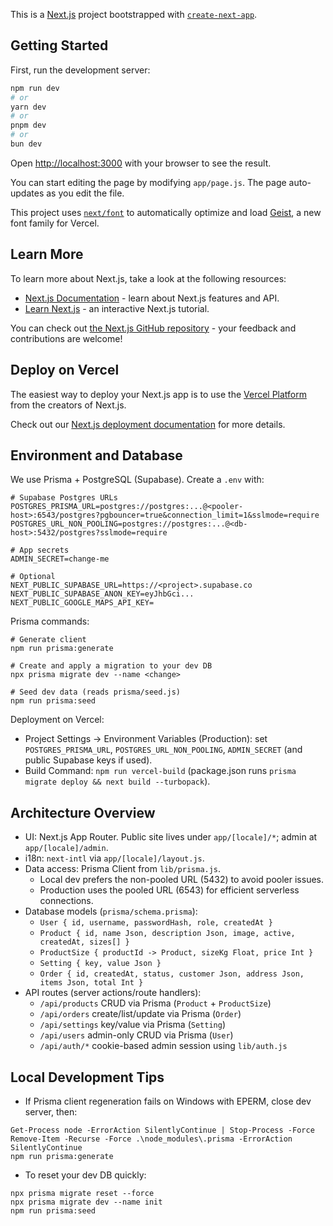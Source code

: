 This is a [Next.js](https://nextjs.org) project bootstrapped with [`create-next-app`](https://github.com/vercel/next.js/tree/canary/packages/create-next-app).

## Getting Started

First, run the development server:

```bash
npm run dev
# or
yarn dev
# or
pnpm dev
# or
bun dev
```

Open [http://localhost:3000](http://localhost:3000) with your browser to see the result.

You can start editing the page by modifying `app/page.js`. The page auto-updates as you edit the file.

This project uses [`next/font`](https://nextjs.org/docs/app/building-your-application/optimizing/fonts) to automatically optimize and load [Geist](https://vercel.com/font), a new font family for Vercel.

## Learn More

To learn more about Next.js, take a look at the following resources:

- [Next.js Documentation](https://nextjs.org/docs) - learn about Next.js features and API.
- [Learn Next.js](https://nextjs.org/learn) - an interactive Next.js tutorial.

You can check out [the Next.js GitHub repository](https://github.com/vercel/next.js) - your feedback and contributions are welcome!

## Deploy on Vercel

The easiest way to deploy your Next.js app is to use the [Vercel Platform](https://vercel.com/new?utm_medium=default-template&filter=next.js&utm_source=create-next-app&utm_campaign=create-next-app-readme) from the creators of Next.js.

Check out our [Next.js deployment documentation](https://nextjs.org/docs/app/building-your-application/deploying) for more details.

## Environment and Database

We use Prisma + PostgreSQL (Supabase). Create a `.env` with:

```
# Supabase Postgres URLs
POSTGRES_PRISMA_URL=postgres://postgres:...@<pooler-host>:6543/postgres?pgbouncer=true&connection_limit=1&sslmode=require
POSTGRES_URL_NON_POOLING=postgres://postgres:...@<db-host>:5432/postgres?sslmode=require

# App secrets
ADMIN_SECRET=change-me

# Optional
NEXT_PUBLIC_SUPABASE_URL=https://<project>.supabase.co
NEXT_PUBLIC_SUPABASE_ANON_KEY=eyJhbGci...
NEXT_PUBLIC_GOOGLE_MAPS_API_KEY=
```

Prisma commands:

```
# Generate client
npm run prisma:generate

# Create and apply a migration to your dev DB
npx prisma migrate dev --name <change>

# Seed dev data (reads prisma/seed.js)
npm run prisma:seed
```

Deployment on Vercel:
- Project Settings → Environment Variables (Production): set `POSTGRES_PRISMA_URL`, `POSTGRES_URL_NON_POOLING`, `ADMIN_SECRET` (and public Supabase keys if used).
- Build Command: `npm run vercel-build` (package.json runs `prisma migrate deploy && next build --turbopack`).

## Architecture Overview

- UI: Next.js App Router. Public site lives under `app/[locale]/*`; admin at `app/[locale]/admin`.
- i18n: `next-intl` via `app/[locale]/layout.js`.
- Data access: Prisma Client from `lib/prisma.js`.
  - Local dev prefers the non-pooled URL (5432) to avoid pooler issues.
  - Production uses the pooled URL (6543) for efficient serverless connections.
- Database models (`prisma/schema.prisma`):
  - `User { id, username, passwordHash, role, createdAt }`
  - `Product { id, name Json, description Json, image, active, createdAt, sizes[] }`
  - `ProductSize { productId -> Product, sizeKg Float, price Int }`
  - `Setting { key, value Json }`
  - `Order { id, createdAt, status, customer Json, address Json, items Json, total Int }`
- API routes (server actions/route handlers):
  - `/api/products` CRUD via Prisma (`Product` + `ProductSize`)
  - `/api/orders` create/list/update via Prisma (`Order`)
  - `/api/settings` key/value via Prisma (`Setting`)
  - `/api/users` admin-only CRUD via Prisma (`User`)
  - `/api/auth/*` cookie-based admin session using `lib/auth.js`

## Local Development Tips

- If Prisma client regeneration fails on Windows with EPERM, close dev server, then:

```
Get-Process node -ErrorAction SilentlyContinue | Stop-Process -Force
Remove-Item -Recurse -Force .\node_modules\.prisma -ErrorAction SilentlyContinue
npm run prisma:generate
```

- To reset your dev DB quickly:

```
npx prisma migrate reset --force
npx prisma migrate dev --name init
npm run prisma:seed
```